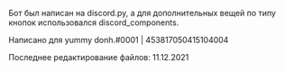 Бот был написан на discord.py, а для дополнительных вещей по типу кнопок использовался discord_components. 

Написано для yummy donh.#0001 | 453817050415104004

Последнее редактирование файлов: 11.12.2021
